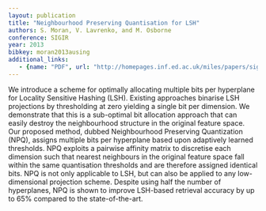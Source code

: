 ```yaml
---
layout: publication
title: "Neighbourhood Preserving Quantisation for LSH"
authors: S. Moran, V. Lavrenko, and M. Osborne
conference: SIGIR
year: 2013
bibkey: moran2013ausing
additional_links:
   - {name: "PDF", url: "http://homepages.inf.ed.ac.uk/miles/papers/sigir13b.pdf"}
---
```

We introduce a scheme for optimally allocating multiple bits per hyperplane for Locality Sensitive Hashing (LSH). Existing approaches binarise LSH projections by thresholding at zero yielding a single bit per dimension. We demonstrate that this is a sub-optimal bit allocation approach that can easily destroy the neighbourhood structure in the original feature space. Our proposed method, dubbed Neighbourhood Preserving Quantization (NPQ), assigns multiple bits per hyperplane based upon adaptively learned thresholds. NPQ exploits a pairwise affinity matrix to discretise each dimension such that nearest neighbours in the original feature space fall within the same quantisation thresholds and are therefore assigned identical bits. NPQ is not only applicable to LSH, but can also be applied to any low-dimensional projection scheme. Despite using half the number of hyperplanes, NPQ is shown to improve LSH-based retrieval accuracy by up to 65% compared to the state-of-the-art.
